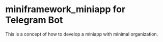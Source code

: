 # miniframework_miniapp for Telegram Bot
This is a concept of how to develop a miniapp with minimal organization.
